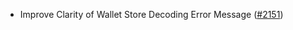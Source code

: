 - Improve Clarity of Wallet Store Decoding Error Message
  ([\#2151](https://github.com/anoma/namada/issues/2151))